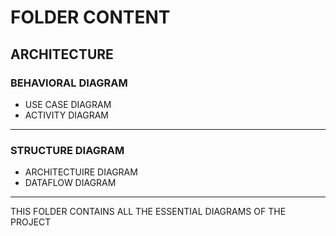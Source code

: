 # FOLDER CONTENT 
## ARCHITECTURE
### BEHAVIORAL DIAGRAM
- USE CASE DIAGRAM
- ACTIVITY DIAGRAM
_________
### STRUCTURE DIAGRAM
- ARCHITECTUIRE DIAGRAM
- DATAFLOW DIAGRAM
_________
THIS FOLDER CONTAINS ALL THE ESSENTIAL DIAGRAMS OF THE PROJECT 
